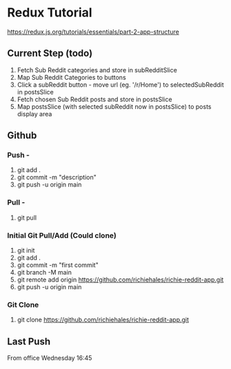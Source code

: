 # Redux Tutorial
https://redux.js.org/tutorials/essentials/part-2-app-structure

## Current Step (todo)
1. Fetch Sub Reddit categories and store in subRedditSlice
2. Map Sub Reddit Categories to buttons
3. Click a subReddit button - move url (eg. '/r/Home') to selectedSubReddit in postsSlice 
4. Fetch chosen Sub Reddit posts and store in postsSlice
5. Map postsSlice (with selected subReddit now in postsSlice) to posts display area


## Github
### Push - 
1. git add .
2. git commit -m "description"
3. git push -u origin main

### Pull -
1. git pull


### Initial Git Pull/Add (Could clone)
1. git init
2. git add .
3. git commit -m "first commit"
4. git branch -M main
5. git remote add origin https://github.com/richiehales/richie-reddit-app.git
6. git push -u origin main

### Git Clone
1. git clone https://github.com/richiehales/richie-reddit-app.git

## Last Push
From office Wednesday 16:45

